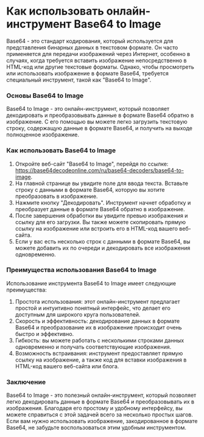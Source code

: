 Как использовать онлайн-инструмент Base64 to Image
==================================================

Base64 - это стандарт кодирования, который используется для представления бинарных данных в текстовом формате. Он часто применяется для передачи изображений через Интернет, особенно в случаях, когда требуется вставить изображение непосредственно в HTML-код или другие текстовые форматы. Однако, чтобы просмотреть или использовать изображение в формате Base64, требуется специальный инструмент, такой как "Base64 to Image".

### Основы Base64 to Image

Base64 to Image - это онлайн-инструмент, который позволяет декодировать и преобразовывать данные в формате Base64 обратно в изображение. С его помощью вы можете легко загрузить текстовую строку, содержащую данные в формате Base64, и получить на выходе полноценное изображение.

### Как использовать Base64 to Image

1. Откройте веб-сайт "Base64 to Image", перейдя по ссылке: <https://base64decodeonline.com/ru/base64-decoders/base64-to-image>.
2. На главной странице вы увидите поле для ввода текста. Вставьте строку с данными в формате Base64, которую вы хотите преобразовать в изображение.
3. Нажмите кнопку "Декодировать". Инструмент начнет обработку и преобразует данные в формате Base64 обратно в изображение.
4. После завершения обработки вы увидите превью изображения и ссылку для его загрузки. Вы также можете скопировать прямую ссылку на изображение или встроить его в HTML-код вашего веб-сайта.
5. Если у вас есть несколько строк с данными в формате Base64, вы можете добавить их по очереди и декодировать все изображения одновременно.

### Преимущества использования Base64 to Image

Использование инструмента Base64 to Image имеет следующие преимущества:

1. Простота использования: этот онлайн-инструмент предлагает простой и интуитивно понятный интерфейс, что делает его доступным для широкого круга пользователей.
2. Скорость и эффективность: декодирование данных в формате Base64 и преобразование их в изображение происходит очень быстро и эффективно.
3. Гибкость: вы можете работать с несколькими строками данных одновременно и получать соответствующие изображения.
4. Возможность встраивания: инструмент предоставляет прямую ссылку на изображение, а также код для вставки изображения в HTML-код вашего веб-сайта или блога.

### Заключение

Base64 to Image - это полезный онлайн-инструмент, который позволяет легко декодировать данные в формате Base64 и преобразовывать их в изображения. Благодаря его простому и удобному интерфейсу, вы можете справиться с этой задачей всего за несколько простых шагов. Если вам нужно использовать изображение, закодированное в формате Base64, не забудьте воспользоваться этим удобным инструментом.